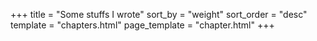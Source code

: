 +++
title = "Some stuffs I wrote"
sort_by = "weight"
sort_order = "desc"
template = "chapters.html"
page_template = "chapter.html"
+++
